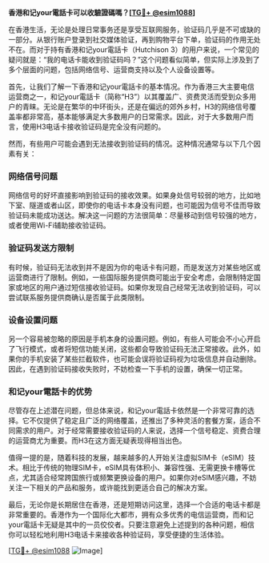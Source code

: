 **香港和记your電話卡可以收驗證碼嗎？[[TG💪+ @esim1088](https://t.me/s/esim1088)]**

在香港生活，无论是处理日常事务还是享受互联网服务，验证码几乎是不可或缺的一部分。从银行账户登录到社交媒体验证，再到购物平台下单，验证码的作用无处不在。而对于持有香港和记your電話卡（Hutchison 3）的用户来说，一个常见的疑问就是：“我的电话卡能收到验证码吗？”这个问题看似简单，但实际上涉及到了多个层面的问题，包括网络信号、运营商支持以及个人设备设置等。

首先，让我们了解一下香港和记your電話卡的基本情况。作为香港三大主要电信运营商之一，和记your電話卡（简称“H3”）以其覆盖广、资费灵活而受到众多用户的青睐。无论是在繁华的中环街头，还是在偏远的郊外乡村，H3的网络信号覆盖率都非常高，基本能够满足大多数用户的日常需求。因此，对于大多数用户而言，使用H3电话卡接收验证码是完全没有问题的。

然而，有些用户可能会遇到无法接收到验证码的情况。这种情况通常与以下几个因素有关：

### 网络信号问题

网络信号的好坏直接影响到验证码的接收效果。如果身处信号较弱的地方，比如地下室、隧道或者山区，即使你的电话卡本身没有问题，也可能因为信号不佳而导致验证码未能成功送达。解决这一问题的方法很简单：尽量移动到信号较强的地方，或者使用Wi-Fi辅助接收验证码。

### 验证码发送方限制

有时候，验证码无法收到并不是因为你的电话卡有问题，而是发送方对某些地区或运营商进行了限制。例如，一些国际服务提供商可能出于安全考虑，会限制特定国家或地区的用户通过短信接收验证码。如果你发现自己经常无法收到验证码，可以尝试联系服务提供商确认是否属于此类限制。

### 设备设置问题

另一个容易被忽略的原因是手机本身的设置问题。例如，有些人可能会不小心开启了飞行模式，或者将短信功能关闭，这些都会导致验证码无法正常接收。此外，如果你的手机安装了某些拦截软件，也可能会误将验证码视为垃圾信息并自动删除。因此，在遇到验证码接收失败时，不妨检查一下手机的设置，确保一切正常。

### 和记your電話卡的优势

尽管存在上述潜在问题，但总体来说，和记your電話卡依然是一个非常可靠的选择。它不仅提供了稳定且广泛的网络覆盖，还推出了多种灵活的套餐方案，适合不同需求的用户。对于经常需要接收验证码的人来说，选择一个信号稳定、资费合理的运营商尤为重要。而H3在这方面无疑表现得相当出色。

值得一提的是，随着科技的发展，越来越多的人开始关注虚拟SIM卡（eSIM）技术。相比于传统的物理SIM卡，eSIM具有体积小、兼容性强、无需更换卡槽等优点，尤其适合经常跨国旅行或频繁更换设备的用户。如果你对eSIM感兴趣，不妨关注一下相关的产品和服务，或许能找到更适合自己的解决方案。

最后，无论你是长期居住在香港，还是短期访问这里，选择一个合适的电话卡都是非常重要的。香港作为一个国际化大都市，拥有众多优秀的电信运营商，而和记your電話卡无疑是其中的一员佼佼者。只要注意避免上述提到的各种问题，相信你可以轻松地利用H3电话卡来接收各种验证码，享受便捷的生活体验。

[[TG💪+ @esim1088](https://t.me/s/esim1088) ![Image](https://i.postimg.cc/4NQfJmqS/Snipaste-2025-05-13-00-14-12.png)]